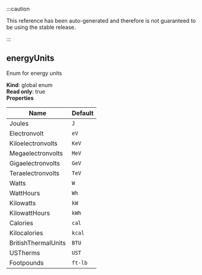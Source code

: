 :::caution

This reference has been auto-generated and therefore is not guaranteed to be using the stable release.

:::

<a name="energyUnits"></a>

## energyUnits

Enum for energy units

**Kind**: global enum  
**Read only**: true  
**Properties**

| Name                | Default            |
| ------------------- | ------------------ |
| Joules              | <code>J</code>     |
| Electronvolt        | <code>eV</code>    |
| Kiloelectronvolts   | <code>KeV</code>   |
| Megaelectronvolts   | <code>MeV</code>   |
| Gigaelectronvolts   | <code>GeV</code>   |
| Teraelectronvolts   | <code>TeV</code>   |
| Watts               | <code>W</code>     |
| WattHours           | <code>Wh</code>    |
| Kilowatts           | <code>kW</code>    |
| KilowattHours       | <code>kWh</code>   |
| Calories            | <code>cal</code>   |
| Kilocalories        | <code>kcal</code>  |
| BritishThermalUnits | <code>BTU</code>   |
| USTherms            | <code>UST</code>   |
| Footpounds          | <code>ft-lb</code> |
